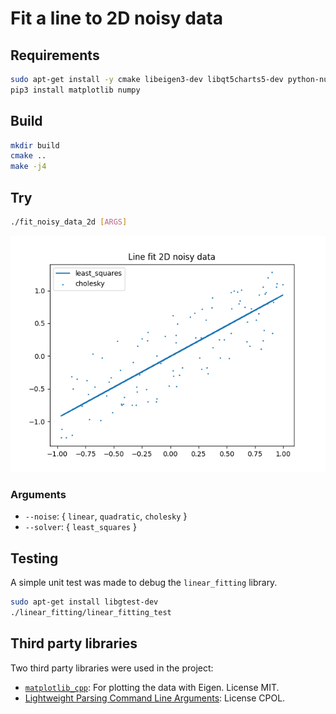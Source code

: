 # Fit a line to 2D noisy data

## Requirements

```bash
sudo apt-get install -y cmake libeigen3-dev libqt5charts5-dev python-numpy qt5-default
pip3 install matplotlib numpy
```

## Build

```bash
mkdir build
cmake ..
make -j4
```

## Try

```bash
./fit_noisy_data_2d [ARGS]
```

![Example](docs/cholesky.png)

### Arguments

* `--noise`: { `linear`, `quadratic`, `cholesky` }
* `--solver`: { `least_squares` }

## Testing

A simple unit test was made to debug the `linear_fitting` library.

```bash
sudo apt-get install libgtest-dev
./linear_fitting/linear_fitting_test
```

## Third party libraries

Two third party libraries were used in the project:

* [`matplotlib_cpp`](https://github.com/Cryoris/matplotlib-cpp): For plotting the data with Eigen. License MIT.
* [Lightweight Parsing Command Line Arguments](https://www.codeproject.com/Tips/5261900/Cplusplus-Lightweight-Parsing-Command-Line-Argumen): License CPOL.
